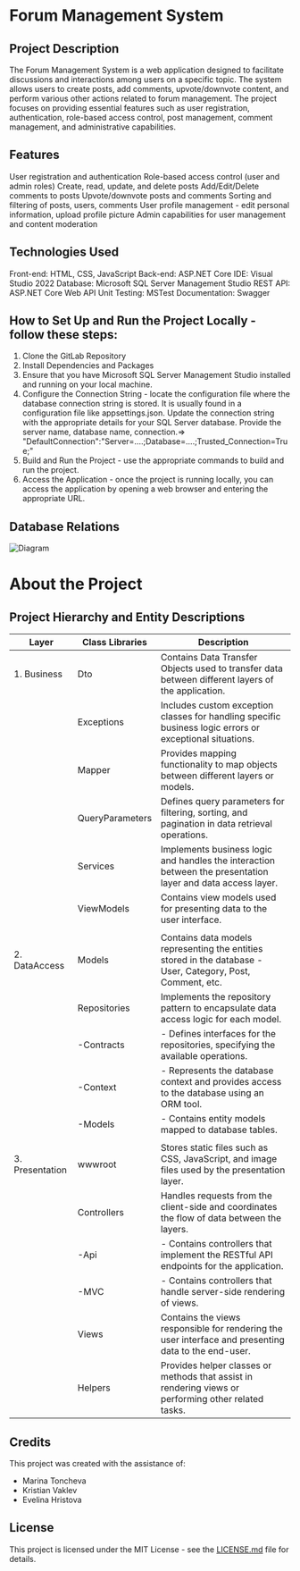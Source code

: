 # Forum Management System

## Project Description

The Forum Management System is a web application designed to facilitate discussions and interactions among users on a specific topic. The system allows users to create posts, add comments, upvote/downvote content, and perform various other actions related to forum management. The project focuses on providing essential features such as user registration, authentication, role-based access control, post management, comment management, and administrative capabilities.

## Features

User registration and authentication
Role-based access control (user and admin roles)
Create, read, update, and delete posts
Add/Edit/Delete comments to posts
Upvote/downvote posts and comments
Sorting and filtering of posts, users, comments
User profile management - edit personal information, upload profile picture
Admin capabilities for user management and content moderation

## Technologies Used

Front-end: HTML, CSS, JavaScript
Back-end: ASP.NET Core 
IDE: Visual Studio 2022
Database: Microsoft SQL Server Management Studio
REST API: ASP.NET Core Web API
Unit Testing: MSTest
Documentation: Swagger

## How to Set Up and Run the Project Locally - follow these steps:

1. Clone the GitLab Repository
2. Install Dependencies and Packages
3. Ensure that you have Microsoft SQL Server Management Studio installed and running on your local machine. 
4. Configure the Connection String - locate the configuration file where the database connection string is stored. It is usually found in a configuration file like appsettings.json. 
Update the connection string with the appropriate details for your SQL Server database. 
Provide the server name, database name, connection.=> "DefaultConnection":"Server=....;Database=....;Trusted_Connection=True;"
4. Build and Run the Project - use the appropriate commands to build and run the project.
5. Access the Application - once the project is running locally, you can access the application by opening a web browser and entering the appropriate URL.

## Database Relations

![Diagram](https://gitlab.com/forum-system-group-8/forum-system/-/blob/main/Diagram.jpg)

# About the Project 

## Project Hierarchy and Entity Descriptions

| Layer 	  | Class Libraries  | Description                                                                                                |
|-----------------|------------------|------------------------------------------------------------------------------------------------------------|
| 1. Business     | Dto              | Contains Data Transfer Objects used to transfer data between different layers of the application.          |
|       	  | Exceptions       | Includes custom exception classes for handling specific business logic errors or exceptional situations.   |                                                                    
|       	  | Mapper           | Provides mapping functionality to map objects between different layers or models.                          |
|       	  | QueryParameters  | Defines query parameters for filtering, sorting, and pagination in data retrieval operations.              |
|       	  | Services         | Implements business logic and handles the interaction between the presentation layer and data access layer.|                                                        
|      		  | ViewModels       | Contains view models used for presenting data to the user interface.                                       |
|                 |                  |                                                                                                            |
| 2. DataAccess   | Models	     | Contains data models representing the entities stored in the database - User, Category, Post, Comment, etc.|
|		  | Repositories     | Implements the repository pattern to encapsulate data access logic for each model.                         |
|		  |	-Contracts   | - Defines interfaces for the repositories, specifying the available operations.                            |
|		  |	-Context     | - Represents the database context and provides access to the database using an ORM  tool.                  |
|		  |	-Models      | - Contains entity models mapped to database tables.                                                        |
|                 |                  |                                                                                                            |
| 3. Presentation |wwwroot	     | Stores static files such as CSS, JavaScript, and image files used by the presentation layer.               |     
|		  |Controllers       | Handles requests from the client-side and coordinates the flow of data between the layers.                 |
|                 |     -Api         | - Contains controllers that implement the RESTful API endpoints for the application.                       |
|                 |     -MVC         | - Contains controllers that handle server-side rendering of views.                                         |
|		  |Views             | Contains the views responsible for rendering the user interface and presenting data to the end-user.       |
|		  |Helpers           | Provides helper classes or methods that assist in rendering views or performing other related tasks.       |

## Credits

This project was created with the assistance of:

- Marina Toncheva
- Kristian Vaklev
- Evelina Hristova 

## License

This project is licensed under the MIT License - see the [LICENSE.md](LICENSE.md) file for details.